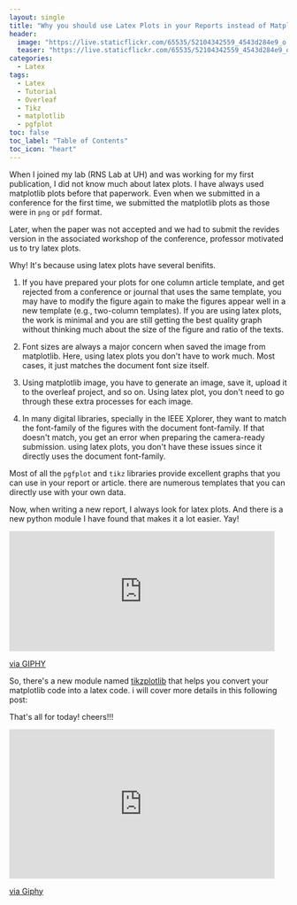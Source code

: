 ```yaml
---
layout: single
title: "Why you should use Latex Plots in your Reports instead of Matplotlib Plots"
header:
  image: "https://live.staticflickr.com/65535/52104342559_4543d284e9_o.png"
  teaser: "https://live.staticflickr.com/65535/52104342559_4543d284e9_o.png"
categories:
  - Latex
tags:
  - Latex
  - Tutorial
  - Overleaf
  - Tikz
  - matplotlib
  - pgfplot
toc: false
toc_label: "Table of Contents"
toc_icon: "heart"
---
```




When I joined my lab (RNS Lab at UH) and was working for my first publication, I did not know much about latex plots. I have always used matplotlib plots before that paperwork. Even when we submitted in a conference for the first time, we submitted the matplotlib plots as those were in `png` or `pdf` format.

Later, when the paper was not accepted and we had to submit the revides version in the associated workshop of the conference, professor motivated us to try latex plots.

Why! It's because using latex plots have several benifits. 
1. If you have prepared your plots for one column article template, and get rejected from a conference or journal that uses the same template, you may have to modify the figure again to make the figures appear well in a new template (e.g., two-column templates). If you are using latex plots, the work is minimal and you are still getting the best quality graph without thinking much about the size of the figure and ratio of the texts.

2. Font sizes are always a major concern when saved the image from matplotlib. Here, using latex plots you don't have to work much. Most cases, it just matches the document font size itself.

3. Using matplotlib image, you have to generate an image, save it, upload it to the overleaf project, and so on. Using latex plot, you don't need to go through these extra processes for each image.

4. In many digital libraries, specially in the IEEE Xplorer, they want to match the font-family of the figures with the document font-family. If that doesn't match, you get an error when preparing the camera-ready submission. using latex plots, you don't have these issues since it directly uses the document font-family.

Most of all the `pgfplot` and `tikz` libraries provide excellent graphs that you can use in your report or article. there are numerous templates that you can directly use with your own data. 

Now, when writing a new report, I always look for latex plots. And there is a new python module I have found that makes it a lot easier. Yay!

<iframe src="https://giphy.com/embed/11sBLVxNs7v6WA" width="480" height="217" frameBorder="0" class="giphy-embed" allowFullScreen></iframe><p><a href="https://giphy.com/gifs/cheer-cheering-11sBLVxNs7v6WA">via GIPHY</a></p>

So, there's a new module named [tikzplotlib](https://github.com/texworld/tikzplotlib) that helps you convert your matplotlib code into a latex code. i will cover more details in this following post:

That's all for today! cheers!!!

<iframe src="https://giphy.com/embed/ZIzN7YWNuTUYg" width="480" height="270" frameBorder="0" class="giphy-embed" allowFullScreen></iframe><p><a href="https://giphy.com/gifs/the-lizzie-bennet-diaries-tlbd-thelbd-ZIzN7YWNuTUYg">via Giphy</a></p>
<!--stackedit_data:
eyJoaXN0b3J5IjpbNjAzNzAyODQ2LDYyNjk5NTM5NiwtMTA0MD
E4NTUxNF19
-->